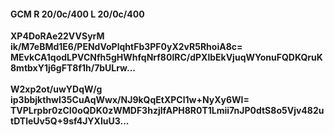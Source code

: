 #### GCM R 20/0c/400 L 20/0c/400
**XP4DoRAe22VVSyrM**<br/>**ik/M7eBMd1E6/PENdVoPlqhtFb3PF0yX2vR5RhoiA8c=**<br/>**MEvkCA1qodLPVCNfh5gHWhfqNrf80lRC/dPXlbEkVjuqWYonuFQDKQruK8mtbxY1j6gFT8f1h/7bULrw...**<br/><br/>
**W2xp2ot/uwYDqW/g**<br/>**ip3bbjkthwl35CuAqWwx/NJ9kQqEtXPCl1w+NyXy6WI=**<br/>**TVPLrpbr0zCI0oQDK0zWMDF3hzjIfAPH8R0T1Lmii7nJP0dtS8o5Vjv482utDTleUv5Q+9sf4JYXIuU3...**